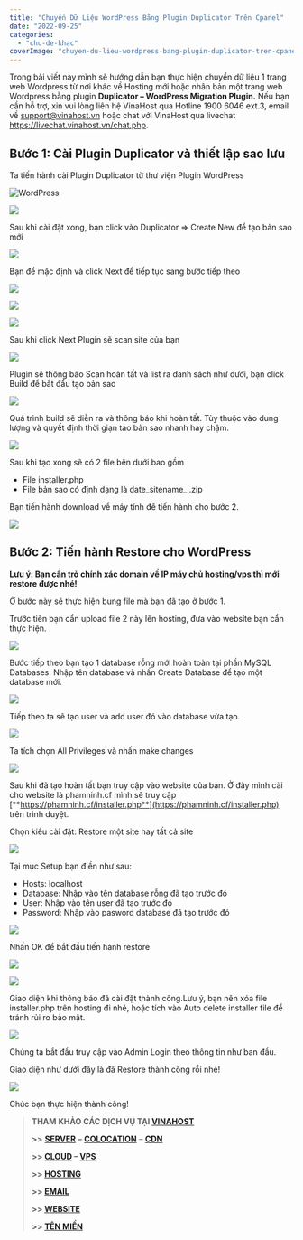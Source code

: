 ```yaml
---
title: "Chuyển Dữ Liệu WordPress Bằng Plugin Duplicator Trên Cpanel"
date: "2022-09-25"
categories: 
  - "chu-de-khac"
coverImage: "chuyen-du-lieu-wordpress-bang-plugin-duplicator-tren-cpanel.jpg"
---
```


Trong bài viết này mình sẽ hướng dẫn bạn thực hiện chuyển dữ liệu 1 trang web Wordpress từ nơi khác về Hosting mới hoặc nhân bản một trang web Wordpress bằng plugin **Duplicator – WordPress Migration Plugin.** Nếu bạn cần hỗ trợ, xin vui lòng liên hệ VinaHost qua Hotline 1900 6046 ext.3, email về support@vinahost.vn hoặc chat với VinaHost qua livechat https://livechat.vinahost.vn/chat.php.

## **Bước 1: Cài Plugin Duplicator và thiết lập sao lưu**

Ta tiến hành cài Plugin Duplicator từ thư viện Plugin WordPress

![WordPress](images/chuyen-du-lieu-wordpress-bang-plugin-duplicator-tren-cpanel-463.jpg)

![](images/chuyen-du-lieu-wordpress-bang-plugin-duplicator-tren-cpanel-463-1.jpg)

Sau khi cài đặt xong, bạn click vào Duplicator => Create New để tạo bản sao mới

![](images/chuyen-du-lieu-wordpress-bang-plugin-duplicator-tren-cpanel-463-2.jpg)

Bạn để mặc định và click Next để tiếp tục sang bước tiếp theo

![](images/chuyen-du-lieu-wordpress-bang-plugin-duplicator-tren-cpanel-463-3.jpg)

![](images/chuyen-du-lieu-wordpress-bang-plugin-duplicator-tren-cpanel-463-4.jpg)

![](images/chuyen-du-lieu-wordpress-bang-plugin-duplicator-tren-cpanel-463-5.jpg)

Sau khi click Next Plugin sẽ scan site của bạn

![](images/chuyen-du-lieu-wordpress-bang-plugin-duplicator-tren-cpanel-463-6.jpg)

Plugin sẽ thông báo Scan hoàn tất và list ra danh sách như dưới, bạn click Build để bắt đầu tạo bản sao

![](images/chuyen-du-lieu-wordpress-bang-plugin-duplicator-tren-cpanel-463-7.jpg)

Quá trình build sẽ diễn ra và thông báo khi hoàn tất. Tùy thuộc vào dung lượng và quyết định thời giạn tạo bản sao nhanh hay chậm.

![](images/chuyen-du-lieu-wordpress-bang-plugin-duplicator-tren-cpanel-463-8.jpg)

Sau khi tạo xong sẽ có 2 file bên dưới bao gồm

- File installer.php
- File bản sao có định dạng là date\_sitename\_..zip

Bạn tiến hành download về máy tính để tiến hành cho bước 2.

![](images/chuyen-du-lieu-wordpress-bang-plugin-duplicator-tren-cpanel-463-9.jpg)

## **Bước 2: Tiến hành Restore cho WordPress**

**Lưu ý: Bạn cần trỏ chính xác domain về IP máy chủ hosting/vps thì mới restore được nhé!**

Ở bước này sẽ thực hiện bung file mà bạn đã tạo ở bước 1.

Trước tiên bạn cần upload file 2 này lên hosting, đưa vào website bạn cần thực hiện.

![](images/chuyen-du-lieu-wordpress-bang-plugin-duplicator-tren-cpanel-463-10.jpg)

Bước tiếp theo bạn tạo 1 database rỗng mới hoàn toàn tại phần MySQL Databases. Nhập tên database và nhấn Create Database để tạo một database mới.

![](images/chuyen-du-lieu-wordpress-bang-plugin-duplicator-tren-cpanel-463-11.jpg)

Tiếp theo ta sẽ tạo user và add user đó vào database vừa tạo.

![](images/chuyen-du-lieu-wordpress-bang-plugin-duplicator-tren-cpanel-463-12.jpg)

Ta tích chọn All Privileges và nhấn make changes

![](images/chuyen-du-lieu-wordpress-bang-plugin-duplicator-tren-cpanel-463-13.jpg)

Sau khi đã tạo hoàn tất bạn truy cập vào website của bạn. Ở đây mình cài cho website là phamninh.cf mình sẽ truy cập [**https://phamninh.cf/installer.php**](https://phamninh.cf/installer.php) trên trình duyệt.

Chọn kiểu cài đặt: Restore một site hay tất cả site

![](images/chuyen-du-lieu-wordpress-bang-plugin-duplicator-tren-cpanel-463-14.jpg)

Tại mục Setup bạn điền như sau:

- Hosts: localhost
- Database: Nhập vào tên database rỗng đã tạo trước đó
- User: Nhập vào tên user đã tạo trước đó
- Password: Nhập vào pasword database đã tạo trước đó

![](images/chuyen-du-lieu-wordpress-bang-plugin-duplicator-tren-cpanel-463-15.jpg)

Nhấn OK để bắt đầu tiến hành restore

![](images/chuyen-du-lieu-wordpress-bang-plugin-duplicator-tren-cpanel-463-16.jpg)

![](images/chuyen-du-lieu-wordpress-bang-plugin-duplicator-tren-cpanel-463-17.jpg)

Giao diện khi thông báo đã cài đặt thành công.Lưu ý, bạn nên xóa file installer.php trên hosting đi nhé, hoặc tích vào Auto delete installer file để tránh rủi ro bảo mật.

![](images/chuyen-du-lieu-wordpress-bang-plugin-duplicator-tren-cpanel-19.png)

Chúng ta bắt đầu truy cập vào Admin Login theo thông tin như ban đầu.

Giao diện như dưới đây là đã Restore thành công rồi nhé!

![](images/chuyen-du-lieu-wordpress-bang-plugin-duplicator-tren-cpanel-20.png)

Chúc bạn thực hiện thành công!

> **THAM KHẢO CÁC DỊCH VỤ TẠI [VINAHOST](https://kb.vinahost.vn/)**
> 
> **\>>** [**SERVER**](https://vinahost.vn/thue-may-chu-rieng/) **–** [**COLOCATION**](https://vinahost.vn/colocation.html) – [**CDN**](https://vinahost.vn/dich-vu-cdn-chuyen-nghiep)
> 
> **\>> [CLOUD](https://vinahost.vn/cloud-server-gia-re/) – [VPS](https://vinahost.vn/vps-ssd-chuyen-nghiep/)**
> 
> **\>> [HOSTING](https://vinahost.vn/wordpress-hosting)**
> 
> **\>> [EMAIL](https://vinahost.vn/email-hosting)**
> 
> **\>> [WEBSITE](http://vinawebsite.vn/)**
> 
> **\>> [TÊN MIỀN](https://vinahost.vn/ten-mien-gia-re/)**
